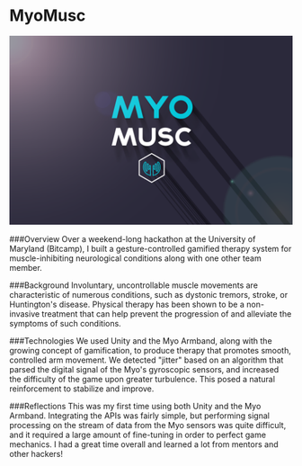 # MyoMusc

![](/Assets/Images/Logo.png "MyoMusc")

###Overview
Over a weekend-long hackathon at the University of Maryland (Bitcamp), I built a gesture-controlled gamified therapy system for muscle-inhibiting neurological conditions along with one other team member.

###Background
Involuntary, uncontrollable muscle movements are characteristic of numerous conditions, such as dystonic tremors, stroke, or Huntington's disease. Physical therapy has been shown to be a non-invasive treatment that can help prevent the progression of and alleviate the symptoms of such conditions.

###Technologies
We used Unity and the Myo Armband, along with the growing concept of gamification, to produce therapy that promotes smooth, controlled arm movement. We detected "jitter" based on an algorithm that parsed the digital signal of the Myo's gyroscopic sensors, and increased the difficulty of the game upon greater turbulence. This posed a natural reinforcement to stabilize and improve.

###Reflections
This was my first time using both Unity and the Myo Armband. Integrating the APIs was fairly simple, but performing signal processing on the stream of data from the Myo sensors was quite difficult, and it required a large amount of fine-tuning in order to perfect game mechanics. I had a great time overall and learned a lot from mentors and other hackers!
